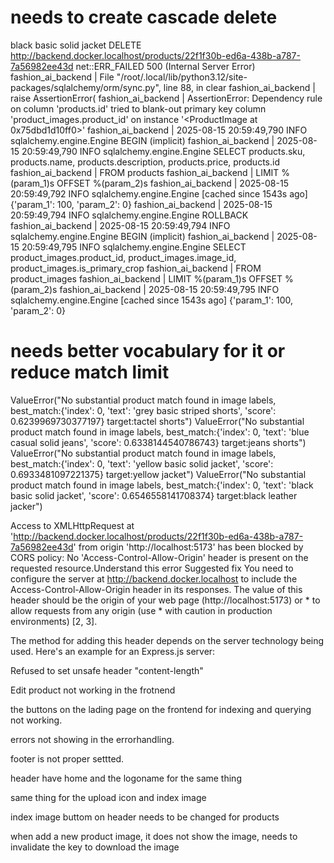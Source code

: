 # needs to create cascade delete 
black basic solid jacket DELETE http://backend.docker.localhost/products/22f1f30b-ed6a-438b-a787-7a56982ee43d net::ERR_FAILED 500 (Internal Server Error)
fashion_ai_backend     |   File "/root/.local/lib/python3.12/site-packages/sqlalchemy/orm/sync.py", line 88, in clear
fashion_ai_backend     |     raise AssertionError(
fashion_ai_backend     | AssertionError: Dependency rule on column 'products.id' tried to blank-out primary key column 'product_images.product_id' on instance '<ProductImage at 0x75dbd1d10ff0>'
fashion_ai_backend     | 2025-08-15 20:59:49,790 INFO sqlalchemy.engine.Engine BEGIN (implicit)
fashion_ai_backend     | 2025-08-15 20:59:49,790 INFO sqlalchemy.engine.Engine SELECT products.sku, products.name, products.description, products.price, products.id 
fashion_ai_backend     | FROM products 
fashion_ai_backend     |  LIMIT %(param_1)s OFFSET %(param_2)s
fashion_ai_backend     | 2025-08-15 20:59:49,792 INFO sqlalchemy.engine.Engine [cached since 1543s ago] {'param_1': 100, 'param_2': 0}
fashion_ai_backend     | 2025-08-15 20:59:49,794 INFO sqlalchemy.engine.Engine ROLLBACK
fashion_ai_backend     | 2025-08-15 20:59:49,794 INFO sqlalchemy.engine.Engine BEGIN (implicit)
fashion_ai_backend     | 2025-08-15 20:59:49,795 INFO sqlalchemy.engine.Engine SELECT product_images.product_id, product_images.image_id, product_images.is_primary_crop 
fashion_ai_backend     | FROM product_images 
fashion_ai_backend     |  LIMIT %(param_1)s OFFSET %(param_2)s
fashion_ai_backend     | 2025-08-15 20:59:49,795 INFO sqlalchemy.engine.Engine [cached since 1543s ago] {'param_1': 100, 'param_2': 0}


# needs better vocabulary for it or reduce match limit
ValueError("No substantial product match found in image labels, best_match:{'index': 0, 'text': 'grey basic striped shorts', 'score': 0.6239969730377197} target:tactel shorts")
ValueError("No substantial product match found in image labels, best_match:{'index': 0, 'text': 'blue casual solid jeans', 'score': 0.6338144540786743} target:jeans shorts")
ValueError("No substantial product match found in image labels, best_match:{'index': 0, 'text': 'yellow basic solid jacket', 'score': 0.6933481097221375} target:yellow jacket")
ValueError("No substantial product match found in image labels, best_match:{'index': 0, 'text': 'black basic solid jacket', 'score': 0.6546558141708374} target:black leather jacker")

Access to XMLHttpRequest at 'http://backend.docker.localhost/products/22f1f30b-ed6a-438b-a787-7a56982ee43d' from origin 'http://localhost:5173' has been blocked by CORS policy: No 'Access-Control-Allow-Origin' header is present on the requested resource.Understand this error
Suggested fix
You need to configure the server at http://backend.docker.localhost to include the Access-Control-Allow-Origin header in its responses. The value of this header should be the origin of your web page (http://localhost:5173) or * to allow requests from any origin (use * with caution in production environments) [2, 3].

The method for adding this header depends on the server technology being used. Here's an example for an Express.js server:

Refused to set unsafe header "content-length"


Edit product not working in the frotnend

the buttons on the lading page on the frontend for indexing and querying not working.

errors not showing in the errorhandling.

footer is not proper settted.

header have home and the logoname for the same thing

same thing for the upload icon and index image

index image buttom on header needs to be changed for products

when add a new product image, it does not show the image, needs to invalidate the key to download the image